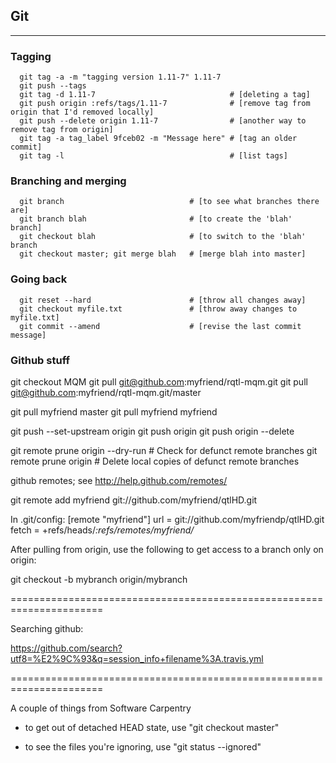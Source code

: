 ## Git

------------------------------
### Tagging

```shell
  git tag -a -m "tagging version 1.11-7" 1.11-7
  git push --tags
  git tag -d 1.11-7                              # [deleting a tag]
  git push origin :refs/tags/1.11-7              # [remove tag from origin that I'd removed locally]
  git push --delete origin 1.11-7                # [another way to remove tag from origin]
  git tag -a tag_label 9fceb02 -m "Message here" # [tag an older commit]
  git tag -l                                     # [list tags]
```

### Branching and merging

```shell
  git branch                            # [to see what branches there are]
  git branch blah                       # [to create the 'blah' branch]
  git checkout blah                     # [to switch to the 'blah' branch
  git checkout master; git merge blah   # [merge blah into master]
```

### Going back

```shell
  git reset --hard                      # [throw all changes away]
  git checkout myfile.txt               # [throw away changes to myfile.txt]
  git commit --amend                    # [revise the last commit message]
```

### Github stuff

 git checkout MQM
 git pull git@github.com:myfriend/rqtl-mqm.git
 git pull git@github.com:myfriend/rqtl-mqm.git/master


 git pull myfriend master
 git pull myfriend myfriend

 git push --set-upstream origin <branch>
 git push origin <branch>
 git push origin --delete <branch>

 git remote prune origin --dry-run  # Check for defunct remote branches
 git remote prune origin            # Delete local copies of defunct remote branches


github remotes; see http://help.github.com/remotes/

 git remote add myfriend git://github.com/myfriend/qtlHD.git

 In .git/config:
    [remote "myfriend"]
    url = git://github.com/myfriendp/qtlHD.git
    fetch = +refs/heads/*:refs/remotes/myfriend/*

After pulling from origin, use the following to get access to a branch
only on origin:

  git checkout -b mybranch origin/mybranch


======================================================================

Searching github:

   https://github.com/search?utf8=%E2%9C%93&q=session_info+filename%3A.travis.yml

======================================================================

A couple of things from Software Carpentry

- to get out of detached HEAD state, use "git checkout master"

- to see the files you're ignoring, use "git status --ignored"
